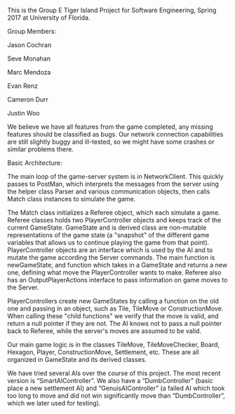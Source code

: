 This is the Group E Tiger Island Project for Software Engineering, Spring 2017 at University of Florida.

Group Members:

Jason Cochran

Seve Monahan

Marc Mendoza

Evan Renz

Cameron Durr

Justin Woo

We believe we have all features from the game completed, any missing features should be classified as bugs. Our network connection capabilities are still slightly buggy and ill-tested, so we might have some crashes or similar problems there.

Basic Architecture:

The main loop of the game-server system is in NetworkClient.  This quickly passes to PostMan, which interprets the messages from the server using the helper class Parser and various communication objects, then calls Match class instances to simulate the game. 

The Match class initializes a Referee object, which each simulate a game. Referee classes holds two PlayerController objects and keeps track of the current GameState. GameState and is derived class are non-mutable representations of the game state (a "snapshot" of the different game variables that allows us to continue playing the game from that point). PlayerController objects are an interface which is used by the AI and to mutate the game according the Server commands. The main function is newGameState, and function which takes in a GameState and returns a new one, defining what move the PlayerController wants to make. Referee also has an OutputPlayerActions interface to pass information on game moves to the Server.

PlayerControllers create new GameStates by calling a function on the old one and passing in an object, such as Tile, TileMove or ConstructionMove. When calling these "child functions" we verify that the move is valid, and return a null pointer if they are not. The AI knows not to pass a null pointer back to Referee, while the server's moves are assumed to be valid.

Our main game logic is in the classes TileMove, TileMoveChecker, Board, Hexagon, Player, ConstructionMove, Settlement, etc. These are all organized in GameState and its derived classes.

We have tried several AIs over the course of this project. The most recent version is “SmartAIController”. We also have a “DumbController” (basic place a new settlement AI) and “GenuisAIController” (a failed AI which took too long to move and did not win significantly move than “DumbController”, which we later used for testing).
